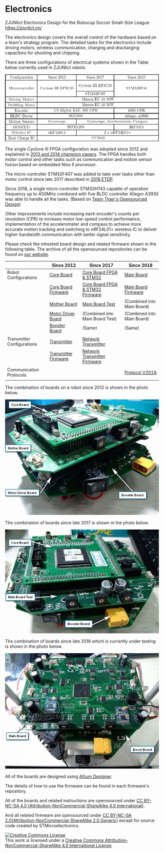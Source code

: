 # Electronics

 ZJUNlict Electronics Design for the Robocup Soccer Small-Size League https://zjunlict.cn/
 

The electronics design covers the overall control of the hardware based on a team's strategy program. The detailed tasks for the electronics include driving motors, wireless communication, charging and discharging capacitors for shooting and chipping. 

There are three configurations of electrical systems shown in the Table below currently used in ZJUNlict robots. 

![Electronics Configurations](./Images/Configurations.PNG)

The single Cyclone III FPGA configuration was adopted since 2012 and explained in [2013 and 2014 champion papers](https://zjunlict.cn/?page_id=54). The FPGA handles both motor control and other tasks such as communication and motion sensor fusion based on embedded Nios II processor. 

The micro-controller STM32F407 was added to take over tasks other than motor control since late 2017 described in [2018 ETDP](https://zjunlict.cn/?page_id=54). 

Since 2018, a single micro-controller STM32H743 capable of operation frequency up to 400MHz combined with five BLDC controller Allegro A3930 was able to handle all the tasks. (Based on [Team Tiger's Opensourced Design](https://tigers-mannheim.de/index.php?id=65))

Other improvements include increasing each encoder's counts per revolution (CPR) to increase motor low-speed control performance, implementation of the accelerometer and compass to achieve more accurate motion tracking and switching to nRF24L01+ wireless IC to deliver higher bandwidth communication with better signal sensitivity.

Please check the intrested board design and related firmware shown in the following table. The archive of all the opensourced repositories can be found on [our website](https://zjunlict.cn/?page_id=54).

|                            | Since 2012           | Since 2017                       | Since 2018 |
|----------------------------|----------------------|----------------------------------|------------|
| Robot Configurations       | [Core Board](https://github.com/ZJUNlict/Core_Board)           | [Core Board FPGA & STM32](https://github.com/ZJUNlict/Core_Board_FPGA_STM32)          | [Main Board](https://github.com/ZJUNlict/Main_Board) |
|                            | [Core Board Firmware](https://github.com/ZJUNlict/Firmware_for_Core_Board)  | [Core Board FPGA & STM32 Firmware](https://github.com/ZJUNlict/Firmware_for_Core_Board_FPGA_STM32) |         [Main Board Firmware](https://github.com/ZJUNlict/Main-Board-Firmware)   |
|                            | [Mother Board](https://github.com/ZJUNlict/Mother_Board)         | [Main Board Test](https://github.com/ZJUNlict/Main_Board_Test)                  |   (Combined into Main Board)  |
|                            | [Motor Driver Board](https://github.com/ZJUNlict/Motor_Driver_Board)   | (Combined into Main Board Test)                    |    (Combined into Main Board)        |
|                            | [Booster Board](https://github.com/ZJUNlict/Booster_Board)        |     (Same)                   |     (Same)       |
|                            |                      |                                  |            |
| Transmitter Configurations | [Transmitter](https://github.com/ZJUNlict/Transmitter)          | [Network Transmitter](https://github.com/ZJUNlict/Network_Transmitter)              |            |
|                            | [Transmitter Firmware](https://github.com/ZJUNlict/Firmware_for_Transmitter) | [Network Transmitter Firmware](https://github.com/ZJUNlict/Firmware_for_Network_Transmitter)     |            |
|                            |                      |                                  |            |
|  Communication Protocols   |                      |                                  | [Protocol V2018](https://github.com/ZJUNlict/Wireless_Communication_Protocol) |
|                            |                      |                                  |   |

The combination of boards on a robot since 2012 is shown in the photo below.

![](./Images/Combination_2012_Shrinked.jpg)

The combination of boards since late 2017 is shown in the photo below.

![](./Images/Combination_2017_Shrinked.jpg)

The combination of boards since late 2018 which is currently under testing is shown in the photo below.

![](./Images/Combination_2019_Shrinked.jpg)

All of the boards are designed using [Altium Designer](https://www.altium.com/altium-designer/).

The details of how to use the firmware can be found in each firmware's repository.

All of the boards and related instructions are opensourced under [CC BY-NC-SA 4.0 (Attribution-NonCommercial-ShareAlike 4.0 International)](https://creativecommons.org/licenses/by-nc-sa/4.0/).

And all related firmware are opensourced under [CC BY-NC-SA 2.0(Attribution-NonCommercial-ShareAlike 2.0 Generic)](https://creativecommons.org/licenses/by-nc-sa/2.0/) except for source code created by STMicroelectronics.  

<a rel="license" href="http://creativecommons.org/licenses/by-nc-sa/4.0/"><img alt="Creative Commons License" style="border-width:0" src="https://i.creativecommons.org/l/by-nc-sa/4.0/88x31.png" /></a><br />This work is licensed under a <a rel="license" href="http://creativecommons.org/licenses/by-nc-sa/4.0/">Creative Commons Attribution-NonCommercial-ShareAlike 4.0 International License</a>